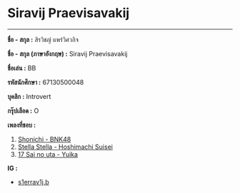 # Siravij Praevisavakij
---
**ชื่อ - สกุล :** สิรวิชญ์ แพร่วิศวกิจ

**ชื่อ - สกุล (ภาษาอังกฤษ) :** Siravij Praevisavakij

**ชื่อเล่น :** BB

**รหัสนักศึกษา :** 67130500048

**บุคลิก :** Introvert

**กรุ๊ปเลือด :** O

**เพลงที่ชอบ :**

1. [Shonichi - BNK48]
2. [Stella Stella - Hoshimachi Suisei]
3. [17 Sai no uta - Yuika]

  [Shonichi - BNK48]: https://www.youtube.com/watch?v=IMx1ojx2fiE
  [Stella Stella - Hoshimachi Suisei]: https://www.youtube.com/watch?v=ULduRG1Gp_Q
  [17 Sai no uta - Yuika]: https://www.youtube.com/watch?v=isHcqpM9E7s

**IG :**

* [s1errav1j.b]

  [s1errav1j.b]: https://www.instagram.com/s1errav1j.b/



